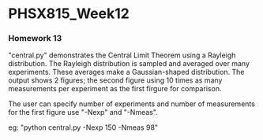 # PHSX815_Week12

### Homework 13
"central.py" demonstrates the Central Limit Theorem using a Rayleigh distribution. The Rayleigh distribution is sampled and averaged over many experiments. These averages make a Gaussian-shaped distribution. The output shows 2 figures; the second figure using 10 times as many measurements per experiment as the first firgure for
comparison.

The user can specify number of experiments and number of measurements for the first figure use "-Nexp" and "-Nmeas".

eg: "python central.py -Nexp 150 -Nmeas 98"